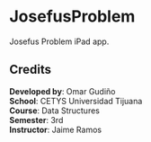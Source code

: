 # JosefusProblem

Josefus Problem iPad app.

## Credits

**Developed by**: Omar Gudiño  
**School**: CETYS Universidad Tijuana  
**Course**: Data Structures  
**Semester**: 3rd  
**Instructor**: Jaime Ramos  
